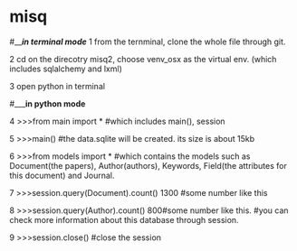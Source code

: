 # misq

#_______in terminal mode_____
1 from the ternminal, clone the whole file through git.
 
2 cd on the direcotry misq2, choose venv_osx as the virtual env.
 (which includes sqlalchemy and lxml)

3 open python in terminal
 
#_________in python mode______

4 >>>from main import * 
 #which includes main(), session

5 >>>main()
 #the data.sqlite will be created. its size is about 15kb
 
6 >>>from models import *
 #which contains the models such as Document(the papers), Author(authors), Keywords, Field(the attributes for this document) and Journal.
 
7 >>>session.query(Document).count()
1300 #some number like this 
  
8 >>>session.query(Author).count()
800#some number like this.
 #you can check more information about this database through session.
 
9 >>>session.close()
 #close the session 
